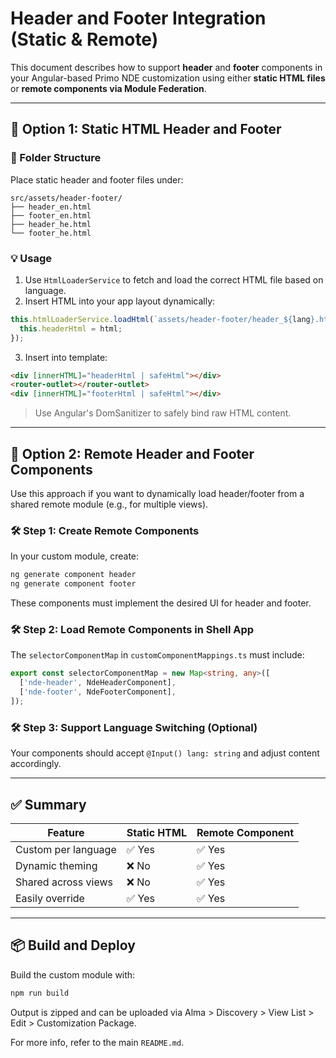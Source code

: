 # Header and Footer Integration (Static & Remote)

This document describes how to support **header** and **footer** components in your Angular-based Primo NDE customization using either **static HTML files** or **remote components via Module Federation**.

---

## 🔧 Option 1: Static HTML Header and Footer

### 📁 Folder Structure

Place static header and footer files under:

```
src/assets/header-footer/
├── header_en.html
├── footer_en.html
├── header_he.html
└── footer_he.html
```

### 💡 Usage

1. Use `HtmlLoaderService` to fetch and load the correct HTML file based on language.
2. Insert HTML into your app layout dynamically:

```ts
this.htmlLoaderService.loadHtml(`assets/header-footer/header_${lang}.html`).subscribe(html => {
  this.headerHtml = html;
});
```

3. Insert into template:

```html
<div [innerHTML]="headerHtml | safeHtml"></div>
<router-outlet></router-outlet>
<div [innerHTML]="footerHtml | safeHtml"></div>
```

> Use Angular's DomSanitizer to safely bind raw HTML content.

---

## 🚀 Option 2: Remote Header and Footer Components

Use this approach if you want to dynamically load header/footer from a shared remote module (e.g., for multiple views).

### 🛠 Step 1: Create Remote Components

In your custom module, create:

```bash
ng generate component header
ng generate component footer
```

These components must implement the desired UI for header and footer.


### 🛠 Step 2: Load Remote Components in Shell App



The `selectorComponentMap` in `customComponentMappings.ts` must include:

```ts
export const selectorComponentMap = new Map<string, any>([
  ['nde-header', NdeHeaderComponent],
  ['nde-footer', NdeFooterComponent],
]);
```

### 🛠 Step 3: Support Language Switching (Optional)

Your components should accept `@Input() lang: string` and adjust content accordingly.

---




## ✅ Summary

| Feature           | Static HTML | Remote Component |
|------------------|-------------|------------------|
| Custom per language | ✅ Yes | ✅ Yes |
| Dynamic theming     | ❌ No  | ✅ Yes |
| Shared across views | ❌ No  | ✅ Yes |
| Easily override     | ✅ Yes | ✅ Yes |

---

## 📦 Build and Deploy

Build the custom module with:

```bash
npm run build
```

Output is zipped and can be uploaded via Alma > Discovery > View List > Edit > Customization Package.

For more info, refer to the main `README.md`.

